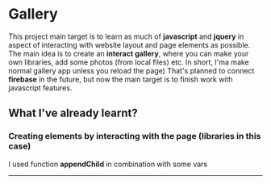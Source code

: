# Gallery
This project main target is to learn as much of **javascript** and **jquery** in aspect of interacting with website layout and page elements as possible.
The main idea is to create an **interact gallery**, where you can make your own libraries, add some photos (from local files) etc. In short, I'ma make normal gallery app unless you reload the page)
That's planned to connect **firebase** in the future, but now the main target is to finish work with javascript features.
## What I've already learnt?
### Creating elements by interacting with the page (libraries in this case)
I used function **appendChild** in combination with some vars
___
```javascript

```


